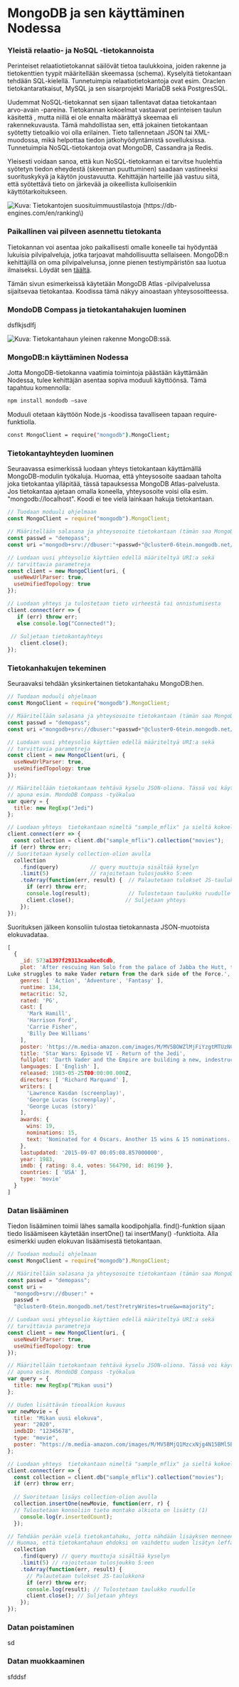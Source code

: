# MongoDB ja sen käyttäminen Nodessa

### Yleistä relaatio- ja NoSQL -tietokannoista

Perinteiset relaatiotietokannat säilövät tietoa taulukkoina, joiden rakenne ja tietokenttien tyypit määritellään skeemassa \(schema\). Kyselyitä tietokantaan tehdään SQL-kielellä. Tunnetuimpia relaatiotietokantoja ovat esim. Oraclen tietokantaratkaisut, MySQL ja sen sisarprojekti MariaDB sekä PostgresSQL.

Uudemmat NoSQL-tietokannat sen sijaan tallentavat dataa tietokantaan arvo-avain -pareina. Tietokannan kokoelmat vastaavat perinteisen taulun käsitettä , mutta niillä ei ole ennalta määrättyä skeemaa eli rakennekuvausta. Tämä mahdollistaa sen, että jokainen tietokantaan syötetty tietoalkio voi olla erilainen. Tieto tallennetaan JSON tai XML-muodossa, mikä helpottaa tiedon jatkohyödyntämistä sovelluksissa. Tunnetuimpia NoSQL-tietokantoja ovat MongoDB, Cassandra ja Redis.

Yleisesti voidaan sanoa, että kun NoSQL-tietokannan ei tarvitse huolehtia syötetyn tiedon eheydestä \(skeeman puuttuminen\) saadaan vastineeksi suorituskykyä ja käytön joustavuutta. Kehittäjän harteille jää vastuu siitä, että syötettävä tieto on järkevää ja oikeellista kulloisenkiin käyttötarkoitukseen. 

![Kuva: Tietokantojen suosituimmuustilastoja \(https://db-engines.com/en/ranking\) ](.gitbook/assets/image%20%281%29.png)

### Paikallinen vai pilveen asennettu tietokanta

Tietokannan voi asentaa joko paikallisesti omalle koneelle tai hyödyntää lukuisia pilvipalveluja, jotka tarjoavat mahdollisuutta sellaiseen. MongoDB:n kehittäjillä on oma pilvipalvelunsa, jonne pienen testiympäristön saa luotua ilmaiseksi. Löydät sen [täältä](https://www.mongodb.com/).

Tämän sivun esimerkeissä käytetään MongoDB Atlas -pilvipalvelussa sijaitsevaa tietokantaa. Koodissa tämä näkyy ainoastaan yhteysosoitteessa.

### MondoDB Compass ja tietokantahakujen luominen

dsflkjsdlfj

![Kuva: Tietokantahaun yleinen rakenne MongoDB:ss&#xE4;.](.gitbook/assets/image%20%2817%29.png)



### MongoDB:n käyttäminen Nodessa

Jotta MongoDB-tietokanna vaatimia toimintoja päästään käyttämään Nodessa, tulee kehittäjän asentaa sopiva moduuli käyttöönsä. Tämä tapahtuu komennolla:

```bash
npm install mondodb –save
```

Moduuli otetaan käyttöön Node.js -koodissa tavalliseen tapaan require-funktiolla.

```bash
const MongoClient = require("mongodb").MongoClient;
```

### Tietokantayhteyden luominen

Seuraavassa esimerkissä luodaan yhteys tietokantaan käyttämällä MongoDB-modulin työkaluja. Huomaa, että yhteysosoite saadaan taholta joka tietokantaa ylläpitää, tässä tapauksessa MongoDB Atlas-palvelusta. Jos tietokantaa ajetaan omalla koneella, yhteysosoite voisi olla esim. "mongodb://localhost". Koodi ei tee vielä lainkaan hakuja tietokantaan.

```javascript
// Tuodaan moduuli ohjelmaan
const MongoClient = require("mongodb").MongoClient;

// Määritellään salasana ja yhteysosoite tietokantaan (tämän saa MongoDB Atlas-palvelusta)
const passwd = "demopass";
const uri ="mongodb+srv://dbuser:"+passwd+"@cluster0-6tein.mongodb.net/test?retryWrites=true&w=majority";

// Luodaan uusi yhteysolio käyttäen edellä määriteltyä URI:a sekä 
// tarvittavia parametreja
const client = new MongoClient(uri, {
  useNewUrlParser: true,
  useUnifiedTopology: true
});

// Luodaan yhteys ja tulostetaan tieto virheestä tai onnistumisesta
client.connect(err => {
   if (err) throw err;
   else console.log("Connected!");
   
 // Suljetaan tietokantayhteys
    client.close();
});
```

### Tietokanhakujen tekeminen

Seuraavaksi tehdään yksinkertainen tietokantahaku MongoDB:hen.

```javascript
// Tuodaan moduuli ohjelmaan
const MongoClient = require("mongodb").MongoClient;

// Määritellään salasana ja yhteysosoite tietokantaan (tämän saa MongoDB Atlas-palvelusta)
const passwd = "demopass";
const uri ="mongodb+srv://dbuser:"+passwd+"@cluster0-6tein.mongodb.net/test?retryWrites=true&w=majority";

// Luodaan uusi yhteysolio käyttäen edellä määriteltyä URI:a sekä 
// tarvittavia parametreja
const client = new MongoClient(uri, {
  useNewUrlParser: true,
  useUnifiedTopology: true
});

// Määritellään tietokantaan tehtävä kyselu JSON-oliona. Tässä voi käyttää
// apuna esim. MondoDB Compass -työkalua
var query = {
  title: new RegExp("Jedi")
};

// Luodaan yhteys  tietokantaan nimeltä "sample_mflix" ja sieltä kokoelmaan "movies"
client.connect(err => {
  const collection = client.db("sample_mflix").collection("movies");
 if (err) throw err;
// Suoritetaan kysely collection-olion avulla
  collection
    .find(query)          // query muuttuja sisältää kyselyn
    .limit(5)             // rajoitetaan tulosjoukko 5:een
    .toArray(function(err, result) {  // Palautetaan tulokset JS-taulukkona
      if (err) throw err;
      console.log(result);            // Tulostetaan taulukko ruudulle
      client.close();                // Suljetaan yhteys
    });
});

```

Suorituksen jälkeen konsoliin tulostaa tietokannasta JSON-muotoista elokuvadataa.

```javascript
[
  {
    _id: 573a1397f29313caabce8cdb,
    plot: 'After rescuing Han Solo from the palace of Jabba the Hutt, the rebels attempt to destroy the second Death Star, while
Luke struggles to make Vader return from the dark side of the Force.',
    genres: [ 'Action', 'Adventure', 'Fantasy' ],
    runtime: 134,
    metacritic: 52,
    rated: 'PG',
    cast: [
      'Mark Hamill',
      'Harrison Ford',
      'Carrie Fisher',
      'Billy Dee Williams'
    ],
    poster: 'https://m.media-amazon.com/images/M/MV5BOWZlMjFiYzgtMTUzNC00Y2IzLTk1NTMtZmNhMTczNTk0ODk1XkEyXkFqcGdeQXVyNTAyODkwOQ@@._V1_SY1000_SX677_AL_.jpg',
    title: 'Star Wars: Episode VI - Return of the Jedi',
    fullplot: 'Darth Vader and the Empire are building a new, indestructible Death Star. Meanwhile, Han Solo has been imprisoned, and Luke Skywalker has sent R2-D2 and C-3PO to try and free him. Princess Leia - disguised as a bounty hunter - and Chewbacca go along as well. The final battle takes place on the moon of Endor, with its natural inhabitants, the Ewoks, lending a hand to the Rebels. Will Darth Vader and the Dark Side overcome the Rebels and take over the universe?',
    languages: [ 'English' ],
    released: 1983-05-25T00:00:00.000Z,
    directors: [ 'Richard Marquand' ],
    writers: [
      'Lawrence Kasdan (screenplay)',
      'George Lucas (screenplay)',
      'George Lucas (story)'
    ],
    awards: {
      wins: 19,
      nominations: 15,
      text: 'Nominated for 4 Oscars. Another 15 wins & 15 nominations.'
    },
    lastupdated: '2015-09-07 00:05:08.857000000',
    year: 1983,
    imdb: { rating: 8.4, votes: 564790, id: 86190 },
    countries: [ 'USA' ],
    type: 'movie'
  }
]
```

### Datan lisääminen

Tiedon lisääminen toimii lähes samalla koodipohjalla. find\(\)-funktion sijaan tiedo lisäämiseen käytetään insertOne\(\) tai insertMany\(\) -funktioita. Alla esimerkki uuden elokuvan lisäämisestä tietokantaan.

```javascript
// Tuodaan moduuli ohjelmaan
const MongoClient = require("mongodb").MongoClient;

// Määritellään salasana ja yhteysosoite tietokantaan (tämän saa MongoDB Atlas-palvelusta)
const passwd = "demopass";
const uri =
  "mongodb+srv://dbuser:" +
  passwd +
  "@cluster0-6tein.mongodb.net/test?retryWrites=true&w=majority";

// Luodaan uusi yhteysolio käyttäen edellä määriteltyä URI:a sekä
// tarvittavia parametreja
const client = new MongoClient(uri, {
  useNewUrlParser: true,
  useUnifiedTopology: true
});

// Määritellään tietokantaan tehtävä kyselu JSON-oliona. Tässä voi käyttää
// apuna esim. MondoDB Compass -työkalua
var query = {
  title: new RegExp("Mikan uusi")
};

// Uuden lisättävän tieoalkion kuvaus
var newMovie = {
  title: "Mikan uusi elokuva",
  year: "2020",
  imdbID: "12345678",
  type: "movie",
  poster: "https://m.media-amazon.com/images/M/MV5BMjQ1MzcxNjg4N15BMl5BanBnXkFtZTgwNzgwMjY4MzI@._V1_SX300.jpg"
};

// Luodaan yhteys  tietokantaan nimeltä "sample_mflix" ja sieltä kokoelmaan "movies"
client.connect(err => {
  const collection = client.db("sample_mflix").collection("movies");
  if (err) throw err;
  
  // Suoritetaan lisäys collection-olion avulla
  collection.insertOne(newMovie, function(err, r) {
  // Tulostetaan konsoliin tieto montako alkiota on lisätty (1)
    console.log(r.insertedCount);
  });

// Tehdään perään vielä tietokantahaku, jotta nähdään lisäyksen menneen perille 
// Huomaa, että tietokantahaun ehdoksi on vaihdettu uuden lisätyn leffan nimi
  collection
    .find(query) // query muuttuja sisältää kyselyn
    .limit(5) // rajoitetaan tulosjoukko 5:een
    .toArray(function(err, result) {
      // Palautetaan tulokset JS-taulukkona
      if (err) throw err;
      console.log(result); // Tulostetaan taulukko ruudulle
      client.close(); // Suljetaan yhteys
    });
});
```

### Datan poistaminen

sd

### Datan muokkaaminen

sfddsf



